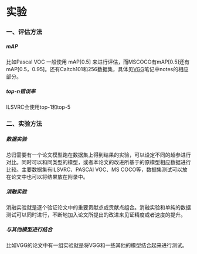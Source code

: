 # 实验

### 一、评估方法

##### mAP

比如Pascal VOC 一般使用 mAP[0.5] 来进行评估，而MSCOCO有mAP[0.5]还有mAP[0.5，0.95]。还有Caltch101和256数据集，具体见[VGG](./VGG.md)笔记中notes的相应部分。

##### top-n错误率

ILSVRC会使用top-1和top-5

### 二、实验方法

##### 数据实验

总归需要有一个论文模型跑在数据集上得到结果的实验，可以设定不同的超参进行对比。同时可以和同类型的模型，或者本论文的改进所基于的原模型相应数据进行比较。主要数据集有ILSVRC、PASCAl VOC、MS COCO等，数据集测试可以放在论文中也可以将结果放在附录中。

##### 消融实验

消融实验就是逐个验证论文中的重要贡献点或贡献点组合。消融实验和单纯的数据测试可以同时进行，不断地加入论文所提出的改进来见证精度或者速度的提升。

##### 与其他模型进行结合

比如VGG的论文中有一组实验就是将VGG和一些其他的模型结合起来进行测试。






